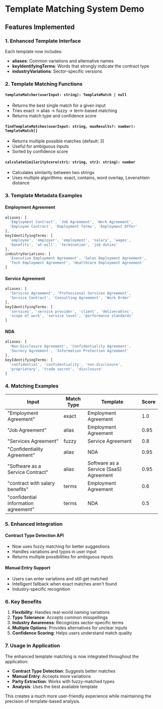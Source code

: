 # Template Matching System Demo

## Features Implemented

### 1. Enhanced Template Interface

Each template now includes:

- **aliases**: Common variations and alternative names
- **keyIdentifyingTerms**: Words that strongly indicate the contract type
- **industryVariations**: Sector-specific versions

### 2. Template Matching Functions

#### `templateMatcher(userInput: string): TemplateMatch | null`

- Returns the best single match for a given input
- Tries exact → alias → fuzzy → term-based matching
- Returns match type and confidence score

#### `findTemplateMatches(userInput: string, maxResults?: number): TemplateMatch[]`

- Returns multiple possible matches (default: 3)
- Useful for ambiguous inputs
- Sorted by confidence score

#### `calculateSimilarityScore(str1: string, str2: string): number`

- Calculates similarity between two strings
- Uses multiple algorithms: exact, contains, word overlap, Levenshtein distance

### 3. Template Metadata Examples

#### Employment Agreement

```typescript
aliases: [
  'Employment Contract', 'Job Agreement', 'Work Agreement',
  'Employee Contract', 'Employment Terms', 'Employment Offer'
],
keyIdentifyingTerms: [
  'employee', 'employer', 'employment', 'salary', 'wages',
  'benefits', 'at-will', 'termination', 'job duties'
],
industryVariations: [
  'Executive Employment Agreement', 'Sales Employment Agreement',
  'Tech Employment Agreement', 'Healthcare Employment Agreement'
]
```

#### Service Agreement

```typescript
aliases: [
  'Services Agreement', 'Professional Services Agreement',
  'Service Contract', 'Consulting Agreement', 'Work Order'
],
keyIdentifyingTerms: [
  'services', 'service provider', 'client', 'deliverables',
  'scope of work', 'service level', 'performance standards'
]
```

#### NDA

```typescript
aliases: [
  'Non-Disclosure Agreement', 'Confidentiality Agreement',
  'Secrecy Agreement', 'Information Protection Agreement'
],
keyIdentifyingTerms: [
  'confidential', 'confidentiality', 'non-disclosure',
  'proprietary', 'trade secret', 'disclosure'
]
```

### 4. Matching Examples

| Input                                | Match Type | Template                               | Score |
| ------------------------------------ | ---------- | -------------------------------------- | ----- |
| "Employment Agreement"               | exact      | Employment Agreement                   | 1.0   |
| "Job Agreement"                      | alias      | Employment Agreement                   | 0.95  |
| "Services Agreement"                 | fuzzy      | Service Agreement                      | 0.8   |
| "Confidentiality Agreement"          | alias      | NDA                                    | 0.95  |
| "Software as a Service Contract"     | alias      | Software as a Service (SaaS) Agreement | 0.95  |
| "contract with salary benefits"      | terms      | Employment Agreement                   | 0.6   |
| "confidential information agreement" | terms      | NDA                                    | 0.5   |

### 5. Enhanced Integration

#### Contract Type Detection API

- Now uses fuzzy matching for better suggestions
- Handles variations and typos in user input
- Returns multiple possibilities for ambiguous inputs

#### Manual Entry Support

- Users can enter variations and still get matched
- Intelligent fallback when exact matches aren't found
- Industry-specific recognition

### 6. Key Benefits

1. **Flexibility**: Handles real-world naming variations
2. **Typo Tolerance**: Accepts common misspellings
3. **Industry Awareness**: Recognizes sector-specific terms
4. **Multiple Options**: Provides alternatives for unclear inputs
5. **Confidence Scoring**: Helps users understand match quality

### 7. Usage in Application

The enhanced template matching is now integrated throughout the application:

- **Contract Type Detection**: Suggests better matches
- **Manual Entry**: Accepts more variations
- **Party Extraction**: Works with fuzzy-matched types
- **Analysis**: Uses the best available template

This creates a much more user-friendly experience while maintaining the precision of template-based analysis.
